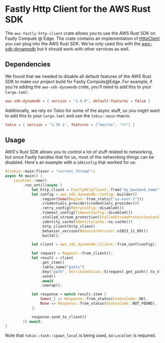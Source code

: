 # Fastly Http Client for the AWS Rust SDK
The `aws-fastly-http-client` crate allows you to use the AWS Rust SDK on Fastly Compute @ Edge. The crate contains an
implementation of [HttpClient](https://docs.rs/aws-sdk-config/latest/aws_sdk_config/config/trait.HttpClient.html)
you can plug into the AWS Rust SDK. We've only used this with the [aws-sdk-dynamodb](https://crates.io/crates/aws-sdk-dynamodb)
but it should work with other services as well.

## Dependencies
We found that we needed to disable all default features of the AWS Rust SDK to make our project build for Fastly
Compute@Edge. For example, if you're adding the `aws-sdk-dynamodb` crate, you'll need to add this to your `Cargo.toml`:

```toml
aws-sdk-dynamodb = { version = "1.9.0", default-features = false }
```

Additionally, we rely on Tokio for some of the async stuff, so you might want to add this to your `Cargo.toml` and use
the `tokio::main` macro.
```toml
tokio = { version = "1.35.1", features = ["macros", "rt"] }
```

## Usage
AWS's Rust SDK allows you to control a lot of stuff related to networking, but since Fastly handles that for us, most of
the networking things can be disabled. Here's an example with a `SdkConfig` that worked for us:

```rust
#[tokio::main(flavor = "current_thread")]
async fn main() {
    LocalSet::new()
        .run_until(async {
            let http_client = FastlyHttpClient::from("my_backend_name");
            let config = aws_sdk_dynamodb::Config::builder()
                .region(Some(Region::from_static("us-east-1")))
                .credentials_provider(credentials_provider())
                .retry_config(RetryConfig::disabled())
                .timeout_config(TimeoutConfig::disabled())
                .stalled_stream_protection(StalledStreamProtectionConfig::disabled())
                .identity_cache(IdentityCache::no_cache())
                .http_client(http_client)
                .behavior_version(BehaviorVersion::v2023_11_09())
                .build();

            let client = aws_sdk_dynamodb::Client::from_conf(config);

            let request = Request::from_client();
            let result = client
                .get_item()
                .table_name("paths")
                .key("path", AttributeValue::S(request.get_path().to_string()))
                .send()
                .await
                .unwrap();

            let response = match result.item {
                Some(_) => Response::from_status(StatusCode::OK),
                None => Response::from_status(StatusCode::NOT_FOUND),
            };

            response.send_to_client()
        }).await;
}
```

Note that `tokio::task::spawn_local` is being used, so `LocalSet` is required.